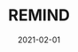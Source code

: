 ---
title: REMIND
date: '2021-02-01'
area: inprogress
subdomain: Womens Health
status: Active
authors:
  - authorimage: /images/uploads/avatar16.jpg
    authorname: 'Jordan Triebwasser'
    authorrole: Principal Investigator
  - authorimage: /images/uploads/avatar16.jpg
    authorname: Michael Josephs
    authorrole: Project Manager
summary: >-
  This study will use a randomized, controlled superiority trial to evaluate a hospital-wide initiative to improve counseling for postpartum women who experienced hypertension during their pregnancy or in the immediate postpartum period.
features:
  - feature: Surveys
  - feature: 2 way texting
  - feature: Randomization
spotlight: false
condition: Hypertension
intervention: Wearables & remote monitoring
outcome: Increased physical activity
dedicatedpage: false
label: Standard of Care 
image: /images/uploads/hsm.01.jpg
---